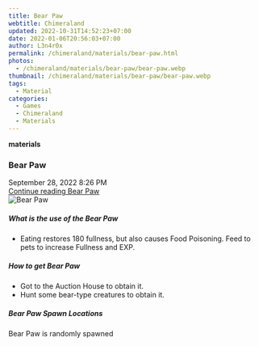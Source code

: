 ```yaml
---
title: Bear Paw
webtitle: Chimeraland
updated: 2022-10-31T14:52:23+07:00
date: 2022-01-06T20:56:03+07:00
author: L3n4r0x
permalink: /chimeraland/materials/bear-paw.html
photos:
  - /chimeraland/materials/bear-paw/bear-paw.webp
thumbnail: /chimeraland/materials/bear-paw/bear-paw.webp
tags:
  - Material
categories:
  - Games
  - Chimeraland
  - Materials
---
```


<section id="bootstrap-wrapper"><link rel="stylesheet" href="https://cdn.statically.io/gh/dimaslanjaka/Web-Manajemen/40ac3225/css/bootstrap-4.5-wrapper.css"/><div class="row g-0 border rounded overflow-hidden flex-md-row mb-4 shadow-sm position-relative"><div class="col p-4 d-flex flex-column position-static"><strong class="d-inline-block mb-2 text-success">materials</strong><h3 class="mb-0">Bear Paw</h3><div class="mb-1 text-muted">September 28, 2022 8:26 PM</div><a href="#" class="stretched-link d-none">Continue reading Bear Paw</a></div><div class="col-auto d-none d-lg-block"><img src="/chimeraland/materials/bear-paw/bear-paw.webp" alt="Bear Paw"/></div></div><div class="row"><div class="col-lg-6 col-12 mb-2"><div class="card"><div class="card-body"><h5 class="card-title">What is the use of the Bear Paw</h5><div class="card-text"><ul><li>Eating restores 180 fullness, but also causes Food Poisoning. Feed to pets to increase Fullness and EXP.</li></ul></div></div></div></div><div class="col-lg-6 col-12 mb-2"><div class="card"><div class="card-body"><h5 class="card-title">How to get Bear Paw</h5><div class="card-text"><ul><li>Got to the Auction House to obtain it.</li><li>Hunt some bear-type creatures to obtain it.</li></ul></div></div></div></div><div class="col-12 mb-2"><h5>Bear Paw Spawn Locations</h5><p>Bear Paw is randomly spawned</p></div></div></section>